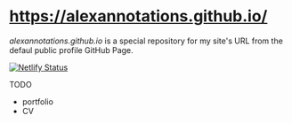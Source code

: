 # https://alexannotations.github.io/

*alexannotations.github.io* is a special repository for my site's URL from the defaul public profile GitHub Page.

[![Netlify Status](https://api.netlify.com/api/v1/badges/cafa07ef-d407-4cf3-a235-06ed1bbb01ab/deploy-status)](https://app.netlify.com/sites/alexannotations/deploys)

TODO
- portfolio
- CV
